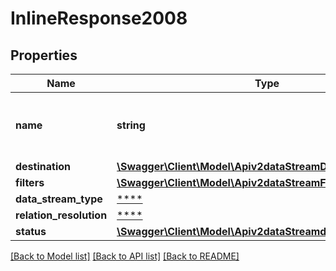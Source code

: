 # InlineResponse2008

## Properties
Name | Type | Description | Notes
------------ | ------------- | ------------- | -------------
**name** | **string** | Descriptive name or purpose of the data stream | [optional] 
**destination** | [**\Swagger\Client\Model\Apiv2dataStreamDestination**](Apiv2dataStreamDestination.md) |  | [optional] 
**filters** | [**\Swagger\Client\Model\Apiv2dataStreamFilters[]**](Apiv2dataStreamFilters.md) |  | [optional] 
**data_stream_type** | [****](.md) |  | [optional] 
**relation_resolution** | [****](.md) |  | [optional] 
**status** | [**\Swagger\Client\Model\Apiv2dataStreamdataStreamIdStatus**](Apiv2dataStreamdataStreamIdStatus.md) |  | [optional] 

[[Back to Model list]](../../README.md#documentation-for-models) [[Back to API list]](../../README.md#documentation-for-api-endpoints) [[Back to README]](../../README.md)

